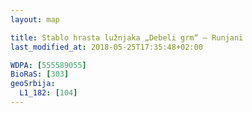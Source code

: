 ```yaml
---
layout: map

title: Stablo hrasta lužnjaka „Debeli grm“ – Runjani
last_modified_at: 2018-05-25T17:35:48+02:00

WDPA: [555589055]
BioRaS: [303]
geoSrbija:
  L1_182: [104]
---
```

